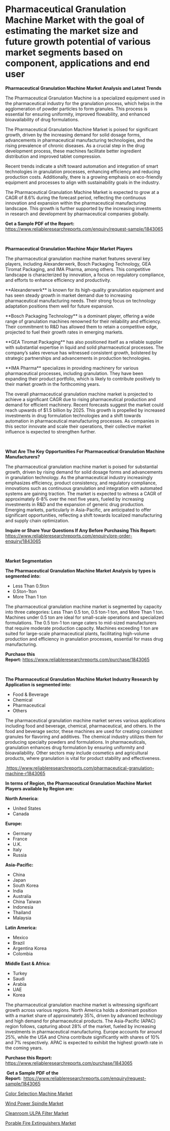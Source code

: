 <p><h1>Pharmaceutical Granulation Machine Market with the goal of estimating the market size and future growth potential of various market segments based on component, applications and end user</h1></p><p><strong>Pharmaceutical Granulation Machine Market Analysis and Latest Trends</strong></p>
<p><p>The Pharmaceutical Granulation Machine is a specialized equipment used in the pharmaceutical industry for the granulation process, which helps in the agglomeration of powder particles to form granules. This process is essential for ensuring uniformity, improved flowability, and enhanced bioavailability of drug formulations. </p><p>The Pharmaceutical Granulation Machine Market is poised for significant growth, driven by the increasing demand for solid dosage forms, advancements in pharmaceutical manufacturing technologies, and the rising prevalence of chronic diseases. As a crucial step in the drug development process, these machines facilitate better ingredient distribution and improved tablet compression. </p><p>Recent trends indicate a shift toward automation and integration of smart technologies in granulation processes, enhancing efficiency and reducing production costs. Additionally, there is a growing emphasis on eco-friendly equipment and processes to align with sustainability goals in the industry. </p><p>The Pharmaceutical Granulation Machine Market is expected to grow at a CAGR of 8.6% during the forecast period, reflecting the continuous innovation and expansion within the pharmaceutical manufacturing landscape. This growth is further supported by the increasing investments in research and development by pharmaceutical companies globally.</p></p>
<p><strong>Get a Sample PDF of the Report:&nbsp;</strong> <a href="https://www.reliableresearchreports.com/enquiry/request-sample/1843065?utm_campaign=102&utm_medium=2&utm_source=Github&utm_content=ia&utm_term=01012025&utm_id=pharmaceutical-granulation-machine">https://www.reliableresearchreports.com/enquiry/request-sample/1843065</a></p>
<p>&nbsp;</p>
<p><strong>Pharmaceutical Granulation Machine Major Market Players</strong></p>
<p><p>The pharmaceutical granulation machine market features several key players, including Alexanderwerk, Bosch Packaging Technology, GEA Tiromat Packaging, and IMA Pharma, among others. This competitive landscape is characterized by innovation, a focus on regulatory compliance, and efforts to enhance efficiency and productivity.</p><p>**Alexanderwerk** is known for its high-quality granulation equipment and has seen steady growth in market demand due to increasing pharmaceutical manufacturing needs. Their strong focus on technology adaptation positions them well for future expansion.</p><p>**Bosch Packaging Technology** is a dominant player, offering a wide range of granulation machines renowned for their reliability and efficiency. Their commitment to R&D has allowed them to retain a competitive edge, projected to fuel their growth rates in emerging markets.</p><p>**GEA Tiromat Packaging** has also positioned itself as a reliable supplier with substantial expertise in liquid and solid pharmaceutical processes. The company’s sales revenue has witnessed consistent growth, bolstered by strategic partnerships and advancements in production technologies.</p><p>**IMA Pharma** specializes in providing machinery for various pharmaceutical processes, including granulation. They have been expanding their product portfolio, which is likely to contribute positively to their market growth in the forthcoming years.</p><p>The overall pharmaceutical granulation machine market is projected to achieve a significant CAGR due to rising pharmaceutical production and demand for efficient machinery. Recent forecasts suggest the market could reach upwards of $1.5 billion by 2025. This growth is propelled by increased investments in drug formulation technologies and a shift towards automation in pharmaceutical manufacturing processes. As companies in this sector innovate and scale their operations, their collective market influence is expected to strengthen further.</p></p>
<p>&nbsp;</p>
<p><strong>What Are The Key Opportunities For Pharmaceutical Granulation Machine Manufacturers?</strong></p>
<p><p>The pharmaceutical granulation machine market is poised for substantial growth, driven by rising demand for solid dosage forms and advancements in granulation technology. As the pharmaceutical industry increasingly emphasizes efficiency, product consistency, and regulatory compliance, innovations such as continuous granulation and integration with automated systems are gaining traction. The market is expected to witness a CAGR of approximately 6-8% over the next five years, fueled by increasing investments in R&D and the expansion of generic drug production. Emerging markets, particularly in Asia-Pacific, are anticipated to offer significant opportunities, reflecting a shift towards localized manufacturing and supply chain optimization.</p></p>
<p><strong>Inquire or Share Your Questions If Any Before Purchasing This Report:</strong> <a href="https://www.reliableresearchreports.com/enquiry/pre-order-enquiry/1843065?utm_campaign=102&utm_medium=2&utm_source=Github&utm_content=ia&utm_term=01012025&utm_id=pharmaceutical-granulation-machine">https://www.reliableresearchreports.com/enquiry/pre-order-enquiry/1843065</a></p>
<p>&nbsp;</p>
<p><strong>Market Segmentation</strong></p>
<p><strong>The Pharmaceutical Granulation Machine Market Analysis by types is segmented into:</strong></p>
<p><ul><li>Less Than 0.5ton</li><li>0.5ton-1ton</li><li>More Than 1 ton</li></ul></p>
<p><p>The pharmaceutical granulation machine market is segmented by capacity into three categories: Less Than 0.5 ton, 0.5 ton-1 ton, and More Than 1 ton. Machines under 0.5 ton are ideal for small-scale operations and specialized formulations. The 0.5 ton-1 ton range caters to mid-sized manufacturers that require moderate production capacity. Machines exceeding 1 ton are suited for large-scale pharmaceutical plants, facilitating high-volume production and efficiency in granulation processes, essential for mass drug manufacturing.</p></p>
<p><strong>Purchase this Report:&nbsp;</strong><a href="https://www.reliableresearchreports.com/purchase/1843065?utm_campaign=102&utm_medium=2&utm_source=Github&utm_content=ia&utm_term=01012025&utm_id=pharmaceutical-granulation-machine">https://www.reliableresearchreports.com/purchase/1843065</a></p>
<p>&nbsp;</p>
<p><strong>The Pharmaceutical Granulation Machine Market Industry Research by Application is segmented into:</strong></p>
<p><ul><li>Food & Beverage</li><li>Chemical</li><li>Pharmaceutical</li><li>Others</li></ul></p>
<p><p>The pharmaceutical granulation machine market serves various applications including food and beverage, chemical, pharmaceutical, and others. In the food and beverage sector, these machines are used for creating consistent granules for flavoring and additives. The chemical industry utilizes them for producing specialty powders and formulations. In pharmaceuticals, granulation enhances drug formulation by ensuring uniformity and bioavailability. Other sectors may include cosmetics and agricultural products, where granulation is vital for product stability and effectiveness.</p></p>
<p><a href="https://www.reliableresearchreports.com/pharmaceutical-granulation-machine-r1843065?utm_campaign=102&utm_medium=2&utm_source=Github&utm_content=ia&utm_term=01012025&utm_id=pharmaceutical-granulation-machine">&nbsp;https://www.reliableresearchreports.com/pharmaceutical-granulation-machine-r1843065</a></p>
<p><strong>In terms of Region, the Pharmaceutical Granulation Machine Market Players available by Region are:</strong></p>
<p>
    <p> <strong> North America: </strong>
        <ul>
            <li>United States</li>
            <li>Canada</li>
        </ul>
        </p> 
    <p> <strong> Europe: </strong>
        <ul>
            <li>Germany</li>
            <li>France</li>
            <li>U.K.</li>
            <li>Italy</li>
            <li>Russia</li>
        </ul>
        </p> 
    <p> <strong> Asia-Pacific: </strong>
        <ul>
            <li>China</li>
            <li>Japan</li>
            <li>South Korea</li>
            <li>India</li>
            <li>Australia</li>
            <li>China Taiwan</li>
            <li>Indonesia</li>
            <li>Thailand</li>
            <li>Malaysia</li>
        </ul>
        </p> 
    <p> <strong> Latin America: </strong>
        <ul>
            <li>Mexico</li>
            <li>Brazil</li>
            <li>Argentina Korea</li>
            <li>Colombia</li>
        </ul>
        </p> 
    <p> <strong> Middle East & Africa: </strong>
        <ul>
            <li>Turkey</li>
            <li>Saudi</li>
            <li>Arabia</li>
            <li>UAE</li>
            <li>Korea</li>
        </ul>
    </p>
    </p>
<p><p>The pharmaceutical granulation machine market is witnessing significant growth across various regions. North America holds a dominant position with a market share of approximately 35%, driven by advanced technology and high demand for pharmaceutical products. The Asia-Pacific (APAC) region follows, capturing about 28% of the market, fueled by increasing investments in pharmaceutical manufacturing. Europe accounts for around 25%, while the USA and China contribute significantly with shares of 10% and 7% respectively. APAC is expected to exhibit the highest growth rate in the coming years.</p></p>
<p><strong>Purchase this Report: </strong><a href="https://www.reliableresearchreports.com/purchase/1843065?utm_campaign=102&utm_medium=2&utm_source=Github&utm_content=ia&utm_term=01012025&utm_id=pharmaceutical-granulation-machine">https://www.reliableresearchreports.com/purchase/1843065</a></p>
<p>&nbsp;<strong>Get a Sample PDF of the Report:&nbsp;&nbsp;</strong><a href="https://www.reliableresearchreports.com/enquiry/request-sample/1843065?utm_campaign=102&utm_medium=2&utm_source=Github&utm_content=ia&utm_term=01012025&utm_id=pharmaceutical-granulation-machine">https://www.reliableresearchreports.com/enquiry/request-sample/1843065</a></p>
<p><strong></strong></p>
<p><p><a href="https://github.com/NargisHussain75/Market-Research-Report-List-1/blob/main/color-selection-machine-market.md?utm_campaign=102&utm_medium=2&utm_source=Github&utm_content=ia&utm_term=01012025&utm_id=pharmaceutical-granulation-machine">Color Selection Machine Market</a></p><p><a href="https://github.com/hillsmyung726/Market-Research-Report-List-1/blob/main/wind-power-spindle-market.md?utm_campaign=102&utm_medium=2&utm_source=Github&utm_content=ia&utm_term=01012025&utm_id=pharmaceutical-granulation-machine">Wind Power Spindle Market</a></p><p><a href="https://github.com/pearlinewhite4692/Market-Research-Report-List-1/blob/main/cleanroom-ulpa-filter-market.md?utm_campaign=102&utm_medium=2&utm_source=Github&utm_content=ia&utm_term=01012025&utm_id=pharmaceutical-granulation-machine">Cleanroom ULPA Filter Market</a></p><p><a href="https://github.com/FlorianWolf90/Market-Research-Report-List-1/blob/main/porable-fire-extinguishers-market.md?utm_campaign=102&utm_medium=2&utm_source=Github&utm_content=ia&utm_term=01012025&utm_id=pharmaceutical-granulation-machine">Porable Fire Extinguishers Market</a></p></p>